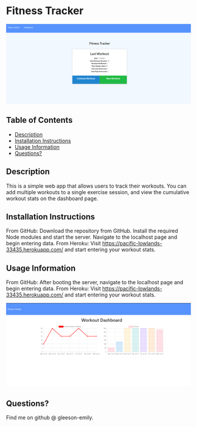 # Fitness Tracker

![screenshot-main-page](./images/fitness-tracker-main.png)

  ## Table of Contents
  - [Description](#description)
  - [Installation Instructions](#installation-instructions)
  - [Usage Information](#usage-information)
  - [Questions?](#questions)

  ## Description
  This is a simple web app that allows users to track their workouts. You can add multiple workouts to a single exercise session, and view the cumulative workout stats on the dashboard page.
  ## Installation Instructions
  From GitHub: Download the repository from GitHub. Install the required Node modules and start the server. Navigate to the localhost page and begin entering data. From Heroku: Visit https://pacific-lowlands-33435.herokuapp.com/ and start entering your workout stats.
  ## Usage Information
  From GitHub: After booting the server, navigate to the localhost page and begin entering data. From Heroku: Visit https://pacific-lowlands-33435.herokuapp.com/ and start entering your workout stats.

  ![screenshot-dashboard](./images/fitness-tracker-dashboard.png)
 
  ## Questions?
  Find me on github @ gleeson-emily.